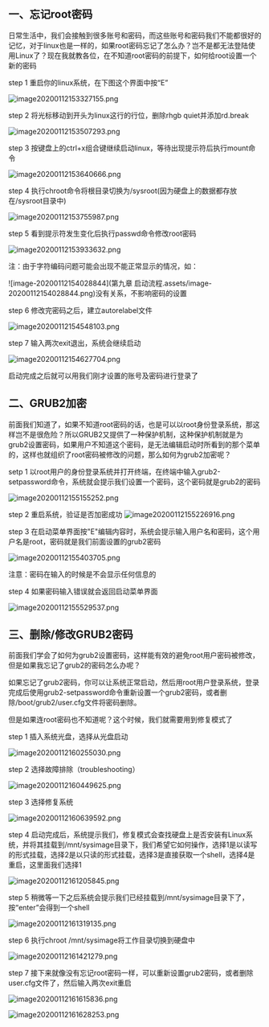 ## 一、忘记root密码

日常生活中，我们会接触到很多账号和密码，而这些账号和密码我们不能都很好的记忆，对于linux也是一样的，如果root密码忘记了怎么办？岂不是都无法登陆使用Linux了？现在我就教各位，在不知道root密码的前提下，如何给root设置一个新的密码

step 1 重启你的linux系统，在下图这个界面中按“E”

![image20200112153327155.png](https://www.zutuanxue.com:8000/static/media/images/2020/10/18/1602996319687.png)

step 2 将光标移动到开头为linux这行的行位，删除rhgb quiet并添加rd.break

![image20200112153507293.png](https://www.zutuanxue.com:8000/static/media/images/2020/10/18/1602996339150.png)

step 3 按键盘上的ctrl+x组合键继续启动linux，等待出现提示符后执行mount命令

![image20200112153640666.png](https://www.zutuanxue.com:8000/static/media/images/2020/10/18/1602996350235.png)

step 4 执行chroot命令将根目录切换为/sysroot(因为硬盘上的数据都存放在/sysroot目录中)

![image20200112153755987.png](https://www.zutuanxue.com:8000/static/media/images/2020/10/18/1602996365227.png)

step 5 看到提示符发生变化后执行passwd命令修改root密码

![image20200112153933632.png](https://www.zutuanxue.com:8000/static/media/images/2020/10/18/1602996379180.png)

注：由于字符编码问题可能会出现不能正常显示的情况，如：

![image-20200112154028844](第九章 启动流程.assets/image-20200112154028844.png)没有关系，不影响密码的设置

step 6 修改完密码之后，建立autorelabel文件

![image20200112154548103.png](https://www.zutuanxue.com:8000/static/media/images/2020/10/18/1602996393570.png)

step 7 输入两次exit退出，系统会继续启动

![image20200112154627704.png](https://www.zutuanxue.com:8000/static/media/images/2020/10/18/1602996407104.png)

启动完成之后就可以用我们刚才设置的账号及密码进行登录了

## 二、GRUB2加密

前面我们知道了，如果不知道root密码的话，也是可以以root身份登录系统，那这样岂不是很危险？所以GRUB2又提供了一种保护机制，这种保护机制就是为grub2设置密码，如果用户不知道这个密码，是无法编辑启动时所看到的那个菜单的，这样也就组织了root密码被修改的问题，那么如何为grub2加密呢？

setp 1 以root用户的身份登录系统并打开终端，在终端中输入grub2-setpassword命令，系统就会提示我们设置一个密码，这个密码就是grub2的密码

![image20200112155155252.png](https://www.zutuanxue.com:8000/static/media/images/2020/10/18/1602996426298.png)

step 2 重启系统，验证是否加密成功
![image20200112155226916.png](https://www.zutuanxue.com:8000/static/media/images/2020/10/18/1602996443802.png)

step 3 在启动菜单界面按"E"编辑内容时，系统会提示输入用户名和密码，这个用户名是root，密码就是我们前面设置的grub2密码

![image20200112155403705.png](https://www.zutuanxue.com:8000/static/media/images/2020/10/18/1602996455058.png)

注意：密码在输入的时候是不会显示任何信息的

step 4 如果密码输入错误就会返回启动菜单界面

![image20200112155529537.png](https://www.zutuanxue.com:8000/static/media/images/2020/10/18/1602996465934.png)

## 三、删除/修改GRUB2密码

前面我们学会了如何为grub2设置密码，这样能有效的避免root用户密码被修改，但是如果我忘记了grub2的密码怎么办呢？

如果忘记了grub2密码，你可以让系统正常启动，然后用root用户登录系统，登录完成后使用grub2-setpassword命令重新设置一个grub2密码，或者删除/boot/grub2/user.cfg文件将密码删除。

但是如果连root密码也不知道呢？这个时候，我们就需要用到修复模式了

step 1 插入系统光盘，选择从光盘启动

![image20200112160255030.png](https://www.zutuanxue.com:8000/static/media/images/2020/10/18/1602996486589.png)

step 2 选择故障排除（troubleshooting）

![image20200112160449625.png](https://www.zutuanxue.com:8000/static/media/images/2020/10/18/1602996498711.png)

step 3 选择修复系统

![image20200112160639592.png](https://www.zutuanxue.com:8000/static/media/images/2020/10/18/1602996515055.png)

step 4 启动完成后，系统提示我们，修复模式会查找硬盘上是否安装有Linux系统，并将其挂载到/mnt/sysimage目录下，我们希望它如何操作，选择1是以读写的形式挂载，选择2是以只读的形式挂载，选择3是直接获取一个shell，选择4是重启，这里面我们选择1

![image20200112161205845.png](https://www.zutuanxue.com:8000/static/media/images/2020/10/18/1602996527693.png)

step 5 稍微等一下之后系统会提示我们已经挂载到/mnt/sysimage目录下了，按“enter”会得到一个shell

![image20200112161319135.png](https://www.zutuanxue.com:8000/static/media/images/2020/10/18/1602996543674.png)

step 6 执行chroot /mnt/sysimage将工作目录切换到硬盘中

![image20200112161421279.png](https://www.zutuanxue.com:8000/static/media/images/2020/10/18/1602996554318.png)

step 7 接下来就像没有忘记root密码一样，可以重新设置grub2密码，或者删除user.cfg文件了，然后输入两次exit重启

![image20200112161615836.png](https://www.zutuanxue.com:8000/static/media/images/2020/10/18/1602996566428.png)

![image20200112161628253.png](https://www.zutuanxue.com:8000/static/media/images/2020/10/18/1602996588086.png)